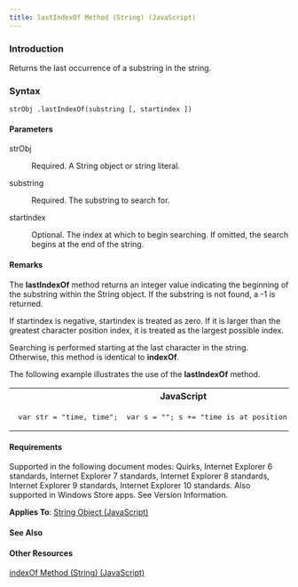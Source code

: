 ```yaml
---
title: lastIndexOf Method (String) (JavaScript)
---
```


### Introduction 

 Returns the last occurrence of a substring in the string.

### Syntax 

```
strObj .lastIndexOf(substring [, startindex ])
```

#### Parameters 

<div id="sectionSection0" class="section" name="collapseableSection" style="" expanded="true">
  <dl class="authored">
    <dt>
      <span class="parameter" sdata="paramReference" xmlns:util="util">strObj</span>
    </dt>
    <dd>
      <p xmlns:util="util">
        Required. A <span sdata="langKeyword" value="String"><span class="keyword">String</span></span> object or string literal.
      </p>
    </dd>
    <dt>
      <span class="parameter" sdata="paramReference" xmlns:util="util">substring</span>
    </dt>
    <dd>
      <p xmlns:util="util">
        Required. The substring to search for.
      </p>
    </dd>
    <dt>
      <span class="parameter" sdata="paramReference" xmlns:util="util">startindex</span>
    </dt>
    <dd>
      <p xmlns:util="util">
        Optional. The index at which to begin searching. If omitted, the search begins at the end of the string.
      </p>
    </dd>
  </dl>
</div>

#### Remarks 

<div id="languageReferenceRemarksSection" class="section" name="collapseableSection" style="">
  <p xmlns:util="util">
    The <b>lastIndexOf</b> method returns an integer value indicating the beginning of the substring within the <span sdata="langKeyword" value="String"><span class="keyword">String</span></span>
    object. If the substring is not found, a -1 is returned.
  </p>
  <p xmlns:util="util">
    If <span class="parameter" sdata="paramReference">startindex</span> is negative, <span class="parameter" sdata="paramReference">startindex</span> is treated as zero. If it is larger than the
    greatest character position index, it is treated as the largest possible index.
  </p>
  <p xmlns:util="util">
    Searching is performed starting at the last character in the string. Otherwise, this method is identical to <b>indexOf</b>.
  </p>
  <p xmlns:util="util">
    The following example illustrates the use of the <b>lastIndexOf</b> method.
  </p>
  <div class="code">
    <table width="100%" cellspacing="0" cellpadding="0">
      <tr>
        <th>
          JavaScript&nbsp;
        </th>
        <th>
          <span class="copyCode" onclick="CopyCode(this)" onkeypress="CopyCode_CheckKey(this, event)" onmouseover="ChangeCopyCodeIcon(this)" onmouseout="ChangeCopyCodeIcon(this)" tabindex=
          "0"><img class="copyCodeImage" name="ccImage" align="absmiddle" alt="Copy image" title="Copy image" src="../icons/copycode.gif" />Copy Code</span>
        </th>
      </tr>
      <tr>
        <td colspan="2">
          <pre>
 var str = "time, time";  var s = ""; s += "time is at position " + str.lastIndexOf("time"); s += "&lt;br /&gt;"; s += "abc is at position " + str.lastIndexOf("abc");  document.write(s);  // Output: // time is at position 6 // abc is at position -1 
</pre>
        </td>
      </tr>
    </table>
  </div>
</div>

#### Requirements 

<div id="requirementsTitleSection" class="section" name="collapseableSection" style="">
  <p xmlns:util="util"></p>
  <p>
    Supported in the following document modes: Quirks, Internet Explorer 6 standards, Internet Explorer 7 standards, Internet Explorer 8 standards, Internet Explorer 9 standards, Internet Explorer 10
    standards. Also supported in Windows Store apps. See Version Information.
  </p>
  <p xmlns:util="util">
    <b>Applies To</b>: <span sdata="link"><a href="8063ecd5-5778-4e87-b985-b21420171914.htm">String Object (JavaScript)</a></span>
  </p>
</div>

#### See Also 

<div id="seeAlsoSection" class="section" name="collapseableSection" style="">
  <h4 class="subHeading">
    Other Resources
  </h4>
  <div class="seeAlsoStyle">
    <span sdata="link" xmlns:util="util"><a href="a17372fa-669b-471b-9240-46927a265152.htm">indexOf Method (String) (JavaScript)</a></span>
  </div>
</div>

